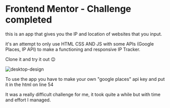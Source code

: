 # Frontend Mentor - Challenge completed
this is an app that gives you the IP and location of websites that you input.

it's an attempt to only use HTML CSS AND JS with some APIs 
(Google Places, IP API) to make a functioning and responsive IP Tracker.

Clone it and try it out 😉

![desktop-design](https://github.com/Nioqui/ip-address-tracker-master/assets/110624771/04819e45-5331-4bb8-8600-abfb7d223231)

To use the app you have to make your own "google places" api key and put it in the html on line 54

It was a really difficult challenge for me, it took quite a while but with time and effort I managed.
